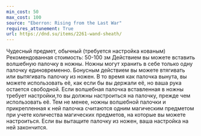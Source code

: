 ```yaml
---
min_cost: 50
max_cost: 100
source: "Eberron: Rising from the Last War"
requires_attunement: True
url: https://dnd.su/items/2261-wand-sheath/
---
```


Чудесный предмет, обычный (требуется настройка кованым)
Рекомендованная стоимость: 50-100 зм
Действием вы можете вставить волшебную палочку в ножны. Ножны могут хранить в себе только одну палочку единовременно.
Бонусным действием вы можете втягивать или вытягивать палочку из ножен. В то время как палочка вынута, вы можете использовать её, как если бы вы держали её, но ваша рука остается свободной.
Если волшебная палочка вставленная в ножны требует настройки,то вы должны настроиться на палочку, прежде чем использовать её. Тем не менее, ножны волшебной палочки и прикрепленная к ней палочка считаются одним магическим предметом при учете количества магических предметов, на которые вы можете настроиться. Если вы вытащите палочку из ножен, ваша настройка на ней закончится.